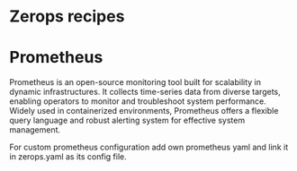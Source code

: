 # Zerops recipes



# Prometheus

Prometheus is an open-source monitoring tool built for scalability in dynamic infrastructures. It collects time-series data from diverse targets, enabling operators to monitor and troubleshoot system performance. Widely used in containerized environments, Prometheus offers a flexible query language and robust alerting system for effective system management.

For custom prometheus configuration add own prometheus yaml and link it in zerops.yaml as its config file.
